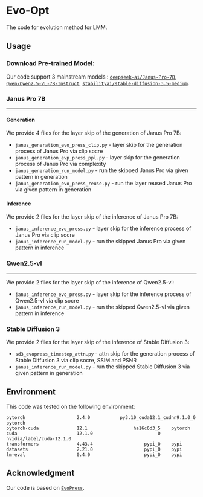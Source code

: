 # Evo-Opt
  The code for evolution method for LMM. 
 
## Usage

### Download Pre-trained Model:

Our code support 3 mainstream models : [`deepseek-ai/Janus-Pro-7B`](https://huggingface.co/deepseek-ai/Janus-Pro-7B), [`Qwen/Qwen2.5-VL-7B-Instruct`](https://huggingface.co/Qwen/Qwen2.5-VL-7B-Instruct), [`stabilityai/stable-diffusion-3.5-medium`](https://huggingface.co/stabilityai/stable-diffusion-3.5-medium).

### Janus Pro 7B
---
#### Generation

We provide 4 files for the layer skip of the generation of Janus Pro 7B:

* `janus_generation_evo_press_clip.py` - layer skip for the generation process of Janus Pro via clip socre
* `janus_generation_evp_press_ppl.py` - layer skip for the generation process of Janus Pro via complexity
* `janus_generation_run_model.py` - run the skipped Janus Pro via given pattern in generation
* `janus_generation_evo_press_reuse.py` - run the layer reused Janus Pro via given pattern in generation

#### Inference

We provide 2 files for the layer skip of the inference of Janus Pro 7B:

* `janus_inference_evo_press.py` - layer skip for the inference process of Janus Pro via clip socre
* `janus_inference_run_model.py` - run the skipped Janus Pro via given pattern in inference

### Qwen2.5-vl
---
We provide 2 files for the layer skip of the inference of Qwen2.5-vl:

* `janus_inference_evo_press.py` - layer skip for the inference process of Qwen2.5-vl via clip socre
* `janus_inference_run_model.py` - run the skipped Qwen2.5-vl via given pattern in inference

### Stable Diffusion 3

We provide 2 files for the layer skip of the inference of Stable Diffusion 3:

* `sd3_evopress_timestep_attn.py` - attn skip for the generation process of Stable Diffusion 3 via clip socre, SSIM and PSNR
* `janus_inference_run_model.py` - run the skipped Stable Diffusion 3 via given pattern in generation


## Environment

This code was tested on the following environment:
```
pytorch                   2.4.0           py3.10_cuda12.1_cudnn9.1.0_0    pytorch
pytorch-cuda              12.1                 ha16c6d3_5    pytorch
cuda                      12.1.0                        0    nvidia/label/cuda-12.1.0
transformers              4.43.4                   pypi_0    pypi
datasets                  2.21.0                   pypi_0    pypi
lm-eval                   0.4.0                    pypi_0    pypi
```

## Acknowledgment
Our code is based on  [``EvoPress``](https://github.com/IST-DASLab/EvoPress).